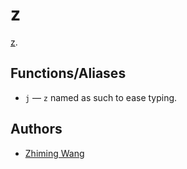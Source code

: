 # z

[z](https://github.com/rupa/z).

## Functions/Aliases

* `j` — `z` named as such to ease typing.

## Authors

* [Zhiming Wang](https://github.com/zmwangx)
